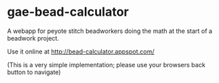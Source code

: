 gae-bead-calculator
===================

A webapp for peyote stitch beadworkers doing the math at the start of a beadwork project.

Use it online at http://bead-calculator.appspot.com/

(This is a very simple implementation; please use your browsers back button to navigate)

